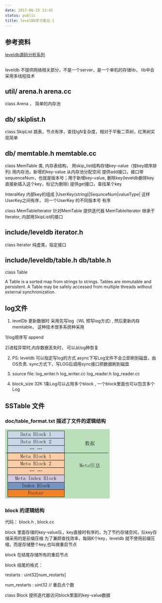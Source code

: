 ```yaml
---
date: 2017-06-25 13:42
status: public
title: levelDb学习笔记-1
---
```


## 参考资料
[leveldb源码分析系列](http://blog.csdn.net/sparkliang/article/category/1342001)

##  
leveldb 不提供网络相关部分，不是一个server，是一个单机的存储lib， lib中会采用多线程技术

## util/ arena.h arena.cc
class Arena ， 简单的内存池

## db/  skiplist.h
class SkipList 跳表，节点有序，查找lgN复杂度，相对于平衡二茶树，红黑树实现简单


## db/  memtable.h memtable.cc 

class MemTable 类, 内存表结构，
   用skip_list结构存储key-value（按key顺序排列) 
   用内存池，新增的key-value 从内存池分配空间
   提供add接口，接口带sequenceNum，也就是版本号；用于新增key-value, 删除key(leveldb删除key 直接新插入这个key，标记为删除)
   提供get接口，查找某个key

   InteralKey 内部key的组成   |UserKey(string)|SequnceNum|valueType| 
   这样UserKey之间有序， 同一个UserKey 的不同版本号 有序

class MemTableIterator 针对MemTable 提供迭代器
    MemTableIterator 继承于 Iterator, 内部用SkipList的接口

## include/leveldb  iterator.h 

class Iterator 纯虚类，指定接口

##  include/leveldb/table.h   db/table.h

class Table

A Table is a sorted map from strings to strings.  Tables are immutable and persistent.  A Table may be safely accessed from
multiple threads without external synchronization.          


## log文件
1. levelDb 更新数据时 采用先写log（WL 预写log方式) , 然后更新内存memtable， 这种技术很多系统种采用

1)log顺序写 append

2)进程异常时,内存数据丢失时， 可以从log种恢复

2. PS: leveldb 可以指定写log的方式 async下写Log文件不会立即刷到磁盘，由OS负责. sync方式下，写LOG后调用sync接口把数据刷到磁盘

3. source file: log_writer.h log_writer.cc log_reader.h log_reader.cc

4. block_size 32K  1条Log可以占用多个block , 一个block里面也可以包含多个Log


## SSTable 文件
### doc/table_format.txt 描述了文件的逻辑结构

![从网上借用的一张sstable-file的逻辑结构描述图](../images/leveldb_format.JPG)


### block 的逻辑结构   

代码： block.h , block.cc 

block 里面存储的key-value队，key直接时有序的，为了节约存储空间，队key存储采用的是前缀压缩
为了兼顾查找效率，每隔K个key，leveldb 就不使用前缀压缩，而是存储整个key,也叫做重启节点


block 在结尾存储所有的重启节点

block 结尾的格式：   

restarts : uint32[num_restarts]

num_restarts : uint32 // 重启点个数

class Block 提供迭代器访问block里面的key-value数据














